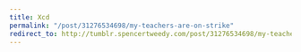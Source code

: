 ```yaml
---
title: Xcd
permalink: "/post/31276534698/my-teachers-are-on-strike"
redirect_to: http://tumblr.spencertweedy.com/post/31276534698/my-teachers-are-on-strike
---
```


